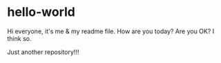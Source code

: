 # hello-world
Hi everyone, it's me & my readme file.
How are you today? Are you OK? I think so.

Just another repository!!!
